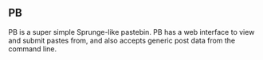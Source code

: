 ## PB

PB is a super simple Sprunge-like pastebin. PB has a web interface to view and submit pastes from, and also accepts generic post data from the command line.
